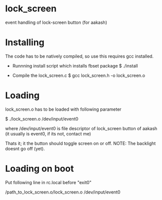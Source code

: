 lock_screen
===========

event handling of lock-screen button (for aakash)


Installing
==========

The code has to be natively compiled, so use this requires gcc installed.

* Runnning install script which installs fbset package
$ ./install

* Compile the lock_screen.c
$ gcc lock_screen.h -o lock_screen.o


Loading
=======

lock_screen.o has to be loaded with following parameter

$ ./lock_screen.o /dev/input/event0

where /dev/input/event0  is file descriptor of lock_screen button of aakash (it usually is event0, if its not, contact me)

Thats it; it the button should toggle screen on or off. 
NOTE: The backlight doesnt go off (yet).


Loading on boot
===============

Put following line in rc.local before "exit0" 

/path_to_lock_screen.o/lock_screen.o /dev/input/event0


